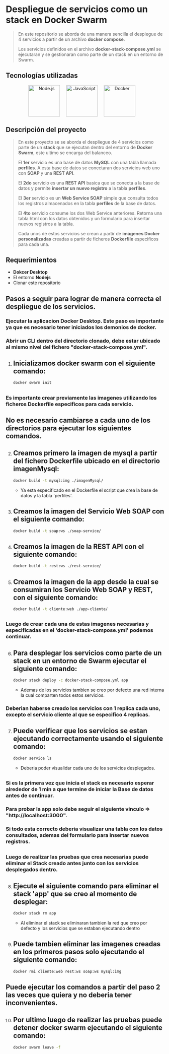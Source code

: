 
# **Despliegue de servicios como un stack en Docker Swarm**
>

> En este repositorio se aborda de una manera sencilla el despiegue de 4 servicios a partir de un archivo **docker compose**.
>
> Los servicios definidos en el archivo **docker-stack-compose.yml** se ejecutaran y se gestionaran como parte de un stack en un entorno de Swarm.


## **Tecnologías utilizadas**

<div align="center" style="display: flex; justify-content: center; align-items: center;">
      <span style="margin-right: 20px;">
         <a href="https://nodejs.org/" target="_blank">
               <img width="100" title='Node.js' src='https://upload.wikimedia.org/wikipedia/commons/d/d9/Node.js_logo.svg'>
         </a>
      </span>
      <span style="margin-right: 20px;">
         <a href="https://es.javascript.info/" target="_blank">
               <img width="100" title='JavaScript' src='https://upload.wikimedia.org/wikipedia/commons/6/6a/JavaScript-logo.png'>
         </a>
      </span>
      <span style="margin-right: 20px;">
         <a href="https://www.docker.com/" target="_blank" title='Docker'>
               <img width="100" title='Docker' src='https://upload.wikimedia.org/wikipedia/en/thumb/f/f4/Docker_logo.svg/1920px-Docker_logo.svg.png'>
         </a>
      </span>
      </br>
</div>

## **Descripción del proyecto**

> En este proyecto se se aborda el despliegue de 4 servicios como parte de un **stack** que se ejecutan dentro del entorno de  **Docker Swarm**, este ultimo se encarga del balanceo.
>
> El **1er** servicio es una base de datos **MySQL** con una tabla llamada **perfiles**. A esta base de datos se conectaran dos servicios web uno con **SOAP** y una **REST API**.
>
> El **2do** servicio es una **REST API** basica que se conecta a la base de datos y permite **insertar un nuevo registro** a la tabla **perfiles**.
>
> El **3er** servicio es un **Web Service SOAP** simple que consulta todos los registros almacenados en la tabla **perfiles** de la base de datos.
>
> El **4to** servicio consume los dos Web Service anteriores. Retorna una tabla html con los datos obtenidos y un formulario para insertar nuevos registros a la tabla.
> 
> Cada unos de estos servicios se crean a partir de **imágenes Docker personalizadas** creadas a partir de ficheros **Dockerfile** especificos para cada una.


## **Requerimientos**

* **Dokcer Desktop**
* El entorno **Nodejs**
* Clonar este repositorio

## **Pasos a seguir para lograr de manera correcta el despliegue de los servicios**.


### Ejecutar la aplicacion Docker Desktop. **Este paso es importante ya que es necesario tener iniciados los demonios de docker**.

###   Abrir un **CLI** dentro del directorio clonado, debe estar ubicado al mismo nivel del fichero **"docker-stack-compose.yml"**.

##
1. ## **Inicializamos docker swarm con el siguiente comando**:

      ```bash
      docker swarm init
      ```
##
### **Es importante crear previamente las imagenes utilizando los ficheros Dockerfile especificos para cada servicio**.
## **No es necesario cambiarse a cada uno de los directorios para ejecutar los siguientes comandos**.

2. ## **Creamos primero la imagen de mysql a partir del fichero Dockerfile ubicado en el directorio imagenMysql**:

      ```bash
      docker build -t mysql:img ./imagenMysql/
      ```
      * Ya esta especificado en el Dockerfile el script que crea la base de datos y la tabla 'perfiles'.

##
3. ## **Creamos la imagen del Servicio Web SOAP con el siguiente comando**:

      ```bash
      docker build -t soap:ws ./soap-service/
      ```

##
4. ## **Creamos la imagen de la REST API con el siguiente comando**:

      ```bash
      docker build -t rest:ws ./rest-service/
      ```

##
5. ## **Creamos la imagen de la app desde la cual se consumiran los Servicio Web SOAP y REST, con el siguiente comando**:

      ```bash
      docker build -t cliente:web ./app-cliente/
      ```

##
### **Luego de crear cada una de estas imagenes necesarias y especificadas en el 'docker-stack-compose.yml' podemos continuar**.
##
6. ## **Para desplegar los servicios como parte de un stack en un entorno de Swarm ejecutar el siguiente comando**:

      ```bash
      docker stack deploy -c docker-stack-compose.yml app
      ```
   * Ademas de los servicios tambien se creo por defecto una red interna la cual comparten todos estos servicios.

### **Deberian haberse creado los servicios con 1 replica cada uno, excepto el servicio cliente al que se especifico 4 replicas**.

##
7. ## **Puede verificar que los servicios se estan ejecutando correctamente usando el siguiente comando**:

      ```bash
      docker service ls
      ```
   * Deberia poder visualidar cada uno de los servicios desplegados.

##
### **Si es la primera vez que inicia el stack es necesario esperar alrededor de 1 min a que termine de iniciar la Base de datos antes de continuar**.
### **Para probar la app solo debe seguir el siguiente vinculo =>  "http://localhost:3000"**.
### **Si todo esta correcto deberia visualizar una tabla con los datos consultados, ademas del formulario para insertar nuevos registros**.

##

### **Luego de realizar las pruebas que crea necesarias puede eliminar el Stack creado antes junto con los servicios desplegados dentro**.

8. ## **Ejecute el siguiente comando para eliminar el stack 'app' que se creo al momento de desplegar**:

      ```bash
      docker stack rm app
      ```
   * Al eliminar el stack se eliminaran tambien la red que creo por defecto y los servicios que se estaban ejecutando dentro

##
9. ## **Puede tambien eliminar las imagenes creadas en los primeros pasos solo ejecutando el siguiente comando**:

      ```bash
      docker rmi cliente:web rest:ws soap:ws mysql:img
      ```

## **Puede ejecutar los comandos a partir del paso 2 las veces que quiera y no deberia tener inconvenientes**.

10. ## **Por ultimo luego de realizar las pruebas puede detener docker swarm ejecutando el siguiente comando**:

      ```bash
      docker swarm leave -f
      ```
##
